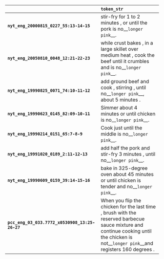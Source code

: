 |                                                | `token_str`                                                                                                                                                                              |
|:-----------------------------------------------|:-----------------------------------------------------------------------------------------------------------------------------------------------------------------------------------------|
| **`nyt_eng_20000815_0227_55:13-14-15`**        | stir-fry for 1 to 2 minutes , or until the pork is no__``longer pink``__.                                                                                                                |
| **`nyt_eng_20050810_0048_12:21-22-23`**        | while crust bakes , in a large skillet over medium heat , cook the beef until it crumbles and is no__``longer pink``__.                                                                  |
| **`nyt_eng_19990825_0071_74:10-11-12`**        | add ground beef and cook , stirring , until no__``longer pink``__, about 5 minutes .                                                                                                     |
| **`nyt_eng_19990623_0145_82:09-10-11`**        | Simmer about 4 minutes or until chicken is no__``longer pink``__.                                                                                                                        |
| **`nyt_eng_19990214_0151_65:7-8-9`**           | Cook just until the middle is no__``longer pink``__.                                                                                                                                     |
| **`nyt_eng_19991020_0189_2:11-12-13`**         | add half the pork and stir-fry 3 minutes , until no__``longer pink``__.                                                                                                                  |
| **`nyt_eng_19990609_0159_39:14-15-16`**        | bake in 325-degree oven about 45 minutes or until chicken is tender and no__``longer pink``__.                                                                                           |
| **`pcc_eng_03_033.7772_x0530908_13:25-26-27`** | When you flip the chicken for the last time , brush with the reserved barbecue sauce mixture and continue cooking until the chicken is not__``longer pink``__and registers 160 degrees . |